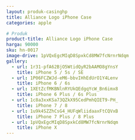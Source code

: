```yaml
---
layout: produk-casinghp
title: Alliance Logo iPhone Case
categories: apple

# Produk
product-title: Alliance Logo iPhone Case
harga: 90000
sku: hn-0017
image-drive: 1pVQxEgcMIqD8SpxkCd8MW7fcNrnrNdqm
gallery:
  - url: 1r31-pfA62BjO5WtidQyR2bAAMO8gYnsY
    title: iPhone 5 / 5s / SE
  - url: 1P06FCZWJd-eM6-bbvIHhEdUrO1Y4Lenv
    title: iPhone 6 / 6s
  - url: 1XEtZcfMKBNlnRYUkQEdgqYcW_Bn6imx8
    title: iPhone 6 Plus / 6s Plus
  - url: 1c8a3xxKSa73QZkX95CedPmhQIET9-PH_
    title: iPhone 7 / 8
  - url: 1u9k4SZZhCsG4_HUFqWliidaaxFtCQVxB
    title: iPhone 7 Plus / 8 Plus
  - url: 1pVQxEgcMIqD8SpxkCd8MW7fcNrnrNdqm
    title: iPhone X
---
```

